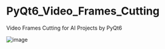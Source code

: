 # PyQt6_Video_Frames_Cutting
Video Frames Cutting for AI Projects by PyQt6

![image](https://github.com/DmPanf/PyQt6_Video_Frames_Cutting/assets/99917230/be986010-00ee-488a-b09d-10a6750a3415)

